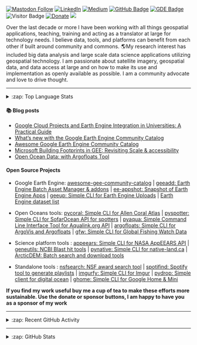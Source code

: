 [![Mastodon Follow](https://img.shields.io/mastodon/follow/109627075086849826?domain=https%3A%2F%2Fmapstodon.space%2F)](https://mapstodon.space/@samapriya)
[![LinkedIn](https://img.shields.io/badge/LinkedIn-0077B5?style=plastic&logo=linkedin&logoColor=white)](https://www.linkedin.com/in/samapriya/)
[![Medium](https://img.shields.io/badge/Medium-12100E?style=flat&logo=medium&logoColor=white)](https://medium.com/@samapriyaroy)
[![GitHub Badge](https://img.shields.io/github/followers/samapriya?style=social)](https://github.com/samapriya?tab=followers)
[![GDE Badge](https://img.shields.io/badge/GDE-Google%20Earth%20Engine-orange)](https://developers.google.com/community/experts/directory/profile/profile-samapriya-roy)
![Visitor Badge](https://visitor-badge.laobi.icu/badge?page_id=samapriya.samapriya)
[![Donate](https://img.shields.io/badge/Donate-Buy%20me%20a%20Chai-teal)](https://www.buymeacoffee.com/samapriya)
[![](https://img.shields.io/static/v1?label=Sponsor&message=%E2%9D%A4&logo=GitHub&color=%23fe8e86)](https://github.com/sponsors/samapriya)

Over the last decade or more I have been working with all things geospatial applications, teaching, training and acting as a translator at large for technology needs. I believe data, tools, and platforms can benefit from each other if built around community and commons. 🌎My research interest has included big data analysis and large scale data science applications utilizing geospatial technology. I am passionate about satellite imagery, geospatial data, and data access at large and on how to make its use and implementation as openly available as possible. I am a community advocate and love to drive thought. 

---
<details>
  <summary>:zap: Top Language Stats</summary>
  
  <img align="center" alt="Samapriya Roy's Top Language Stats" src="https://github-readme-stats-seven-hazel.vercel.app/api/top-langs/?username=samapriya&exclude_repo=training-workshop,education-research,&layout=compact" />

</details>

#### :books: Blog posts
<!-- BLOG-POST-LIST:START -->
- [Google Cloud Projects and Earth Engine Integration in Universities: A Practical Guide](https://samapriyaroy.medium.com/google-cloud-projects-and-earth-engine-integration-in-universities-a-practical-guide-fb16d8dad14a?source=rss-3a3f6dbb93ce------2)
- [What’s new with the Google Earth Engine Community Catalog](https://samapriyaroy.medium.com/whats-new-with-the-google-earth-engine-community-catalog-76e09a76a1ff?source=rss-3a3f6dbb93ce------2)
- [Awesome Google Earth Engine Community Catalog](https://samapriyaroy.medium.com/awesome-google-earth-engine-community-catalog-bd86d0ba63b8?source=rss-3a3f6dbb93ce------2)
- [Microsoft Building Footprints in GEE: Revisiting Scale &amp; accessibility](https://samapriyaroy.medium.com/microsoft-building-footprints-in-gee-revisiting-scale-accessibility-eee5e97c17a3?source=rss-3a3f6dbb93ce------2)
- [Open Ocean Data: with Argofloats Tool](https://samapriyaroy.medium.com/open-ocean-data-with-argofloats-tool-50efef6c4f05?source=rss-3a3f6dbb93ce------2)
<!-- BLOG-POST-LIST:END -->

#### Open Source Projects 

* Google Earth Engine: [awesome-gee-community-catalog](https://gee-community-catalog.org/) | [geeadd: Earth Engine Batch Asset Manager & addons](https://github.com/samapriya/gee_asset_manager_addon/) | [ee-appshot: Snapshot of Earth Engine Apps](https://github.com/samapriya/ee-appshot) | [geeup: Simple CLI for Earth Engine Uploads](https://github.com/samapriya/geeup) | [Earth Engine dataset list](https://github.com/samapriya/Earth-Engine-Datasets-List)

* Open Oceans tools: [pycoral: Simple CLI for Allen Coral Atlas](https://samapriya.github.io/pycoral/) | [pyspotter: Simple CLI for SofarOcean API for spotters](https://samapriya.github.io/pyspotter/) | [pyaqua: Simple Command Line Interface Tool for Aqualink.org API](https://samapriya.github.io/pyaqua/) | [argofloats: Simple CLI for ArgoVis and Argofloats](https://samapriya.github.io/argofloats/) | [gfw: Simple CLI for Global Fishing Watch Data](https://samapriya.github.io/gfw)

* Science platform tools : [appeears: Simple CLI for NASA AppEEARS API](https://github.com/samapriya/appeears) | [geneutils: NCBI Blast hit tools](https://github.com/samapriya/geneutils) | [pynative: Simple CLI for native-land.ca](https://github.com/samapriya/pynative) | [ArcticDEM: Batch search and download tools](https://github.com/samapriya/ArcticDEM-Batch-Pipeline) 

* Standalone tools : [nsfsearch: NSF award search tool](https://github.com/samapriya/nsfsearch) | [spotifind: Spotify tool to generate playlists](https://github.com/samapriya/spotifind) | [imgurfy: Simple CLI for Imgur](https://github.com/samapriya/imgurfy) | [pydrop: Simple client for digital ocean](https://github.com/samapriya/pydrop) | [ghome: Simple CLI for Google Home & Mini](https://github.com/samapriya/ghome)


**If you find my work useful buy me a cup of tea to make these efforts more sustainable. Use the donate or sponsor buttons, I am happy to have you as a sponsor of my work**


---

<details>
  <summary>:zap: Recent GitHub Activity</summary>
  
<!--START_SECTION:activity-->
1. 🔒 Closed issue [#125](https://github.com/samapriya/awesome-gee-community-datasets/issues/125) in [samapriya/awesome-gee-community-datasets](https://github.com/samapriya/awesome-gee-community-datasets)
2. 🗣 Commented on [#125](https://github.com/samapriya/awesome-gee-community-datasets/issues/125) in [samapriya/awesome-gee-community-datasets](https://github.com/samapriya/awesome-gee-community-datasets)
3. 🗣 Commented on [#119](https://github.com/samapriya/awesome-gee-community-datasets/issues/119) in [samapriya/awesome-gee-community-datasets](https://github.com/samapriya/awesome-gee-community-datasets)
4. 🔒 Closed issue [#119](https://github.com/samapriya/awesome-gee-community-datasets/issues/119) in [samapriya/awesome-gee-community-datasets](https://github.com/samapriya/awesome-gee-community-datasets)
5. 🗣 Commented on [#119](https://github.com/samapriya/awesome-gee-community-datasets/issues/119) in [samapriya/awesome-gee-community-datasets](https://github.com/samapriya/awesome-gee-community-datasets)
<!--END_SECTION:activity-->

</details>

---

<details>
  <summary>:zap: GitHub Stats</summary>

  <img align="left" alt="Samapriya Roy's GitHub Stats" src="https://github-readme-stats-seven-hazel.vercel.app/api?username=samapriya&show_icons=true&theme=dark&count_private=true" />

</details>
